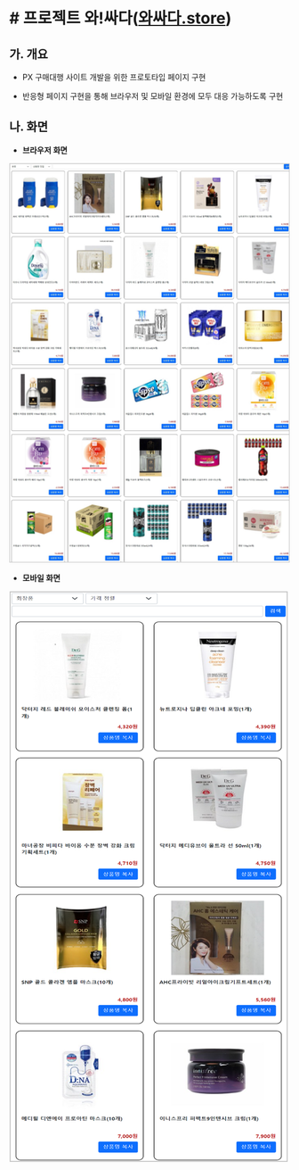 # # 프로젝트 와!싸다(<a href="https://xn--2j1bx81a8nc.store/" target="_blank">와싸다.store</a>)

## 가. 개요

* PX 구매대행 사이트 개발을 위한 프로토타입 페이지 구현

* 반응형 페이지 구현을 통해 브라우저 및 모바일 환경에 모두 대응 가능하도록 구현



## 나. 화면

* **브라우저 화면**

![image-20240418190246883](./README_img1.png)

* **모바일 화면**

![image-20240418190246883](./README_img2.png)
